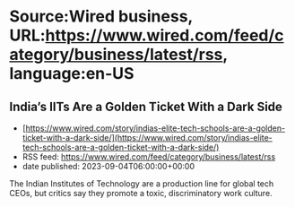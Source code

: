 # Source:Wired business, URL:https://www.wired.com/feed/category/business/latest/rss, language:en-US

## India’s IITs Are a Golden Ticket With a Dark Side
 - [https://www.wired.com/story/indias-elite-tech-schools-are-a-golden-ticket-with-a-dark-side/](https://www.wired.com/story/indias-elite-tech-schools-are-a-golden-ticket-with-a-dark-side/)
 - RSS feed: https://www.wired.com/feed/category/business/latest/rss
 - date published: 2023-09-04T06:00:00+00:00

The Indian Institutes of Technology are a production line for global tech CEOs, but critics say they promote a toxic, discriminatory work culture.

